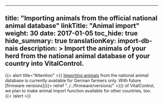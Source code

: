 
---
title: "Importing animals from the official national animal database"
linkTitle: "Animal import"
weight: 30
date: 2017-01-05
toc_hide: true
hide_summary: true
translationKey: import-db-nais
description: >
 Import the animals of your herd from the national animal database of your country into VitalControl.
---
{{< alert title="Attention" >}}
[Importing animals](/docs/data-link/pc/tierimport/) from the national animal database is currently available for German farmers only. With future [firmware versions]({{< relref "../../firmware/versions/" >}}) of VitalControl, we plan to make animal import function available for other countries, too. 
{{< /alert >}}
